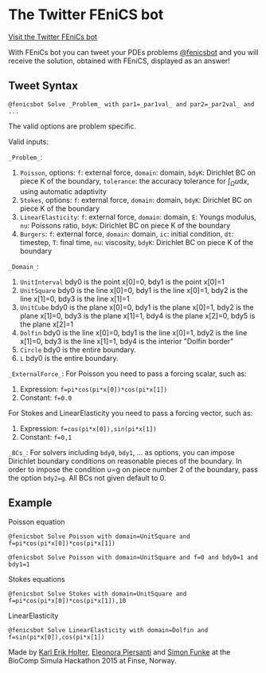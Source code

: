 The Twitter FEniCS bot
==============
[Visit the Twitter FEniCs bot](https://twitter.com/fenicsbot/with_replies)

With FEniCs bot you can tweet your PDEs problems [@fenicsbot](https://twitter.com/fenicsbot/) and you will receive the solution, obtained with FEniCS, displayed as an answer!

Tweet Syntax
------------
```
@fenicsbot Solve _Problem_ with par1=_par1val_ and par2=_par2val_ and ...
```

The valid options are problem specific.


Valid inputs:

`_Problem_`:

1. `Poisson`, options: `f`: external force, `domain`: domain, `bdyK`: Dirichlet BC on piece K of the boundary, `tolerance`: the accuracy tolerance for $\int_\Omega u \textrm{d}x$, using automatic adaptivity
2. `Stokes`, options: `f`: external force, `domain`: domain, `bdyK`: Dirichlet BC on piece K of the boundary
3. `LinearElasticity`: `f`: external force, `domain`: domain, `E`: Youngs modulus, `nu`: Poissons ratio, `bdyK`: Dirichlet BC on piece K of the boundary
4. `Burgers`: `f`: external force, `domain`: domain, `ic`: initial condition, `dt`: timestep, `T`: final time, `nu`: viscosity, `bdyK`: Dirichlet BC on piece K of the boundary

`_Domain_`:

1. `UnitInterval` bdy0 is the point x[0]=0, bdy1 is the point x[0]=1
2. `UnitSquare` bdy0 is the line x[0]=0, bdy1 is the line x[0]=1, bdy2 is the line x[1]=0, bdy3 is the line x[1]=1
3. `UnitCube` bdy0 is the plane x[0]=0, bdy1 is the plane x[0]=1, bdy2 is the plane x[1]=0, bdy3 is the plane x[1]=1, bdy4 is the plane x[2]=0, bdy5 is the plane x[2]=1
4. `Dolfin` bdy0 is the line x[0]=0, bdy1 is the line x[0]=1, bdy2 is the line x[1]=0, bdy3 is the line x[1]=1, bdy4 is the interior "Dolfin border"
5. `Circle` bdy0 is the entire boundary.
6. `L` bdy0 is the entire boundary.

`_ExternalForce_`:
For Poisson you need to pass a forcing scalar, such as:

1. Expression: `f=pi*cos(pi*x[0])*cos(pi*x[1])`
2. Constant: `f=0.0`

For Stokes and LinearElasticity you need to pass a forcing vector, such as:

1. Expression: `f=cos(pi*x[0]),sin(pi*x[1])`
2. Constant: `f=0,1`

`_BCs_`:
For solvers including `bdy0`, `bdy1`, ... as options, you can impose Dirichlet boundary conditions on reasonable pieces of the boundary. In order to impose the condition u=g on piece number 2 of the boundary, pass the option `bdy2=g`. All BCs not given default to 0.

Example
-------
Poisson equation
```
@fenicsbot Solve Poisson with domain=UnitSquare and f=pi*cos(pi*x[0])*cos(pi*x[1])
```
```
@fenicsbot Solve Poisson with domain=UnitSquare and f=0 and bdy0=1 and bdy1=1
```

Stokes equations
```
@fenicsbot Solve Stokes with domain=UnitSquare and f=pi*cos(pi*x[0])*cos(pi*x[1]),10
```

LinearElasticity
```
@fenicsbot Solve LinearElasticity with domain=Dolfin and f=sin(pi*x[0]),cos(pi*x[1])
```

Made by [Karl Erik Holter](https://twitter.com/karl__erik), [Eleonora Piersanti](https://twitter.com/eleonorapiersan) and [Simon Funke](https://twitter.com/SimonFunke) at the BioComp Simula Hackathon 2015 at Finse, Norway.

